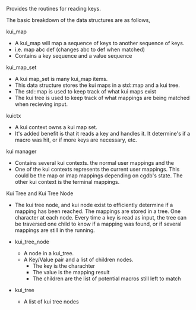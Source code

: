 Provides the routines for reading keys.

The basic breakdown of the data structures are as follows,

kui_map
 - A kui_map will map a sequence of keys to another sequence of keys.
 - i.e. map abc def (changes abc to def when matched)
 - Contains a key sequence and a value sequence

kui_map_set
 - A kui map_set is many kui_map items.
 - This data structure stores the kui maps in a std::map and a kui tree.
 - The std::map is used to keep track of what kui maps exist
 - The kui tree is used to keep track of what mappings are being
   matched when recieving input.

kuictx
 - A kui context owns a kui map set.
 - It's added benefit is that it reads a key and handles it. It determine's
   if a macro was hit, or if more keys are necessary, etc.

kui manager
 - Contains several kui contexts. the normal user mappings and the
 - One of the kui contexts represents the current user mappings.
   This could be the map or imap mappings depending on cgdb's state.
   The other kui context is the terminal mappings.

Kui Tree and Kui Tree Node
 - The kui tree node, and kui node exist to efficiently determine if
   a mapping has been reached. The mappings are stored in a tree.
   One character at each node. Every time a key is read as input, the
   tree can be traversed one child to know if a mapping was found, or
   if several mappings are still in the running.

- kui_tree_node
  - A node in a kui_tree.
  - A Key/Value pair and a list of children nodes.
    - The key is the charachter
    - The value is the mapping result
    - The children are the list of potential macros still left to match

- kui_tree
  - A list of kui tree nodes
